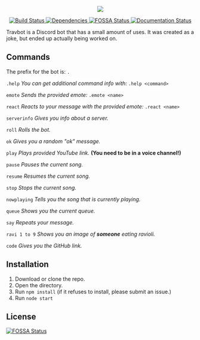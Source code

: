 <p align="center">
  <img src="https://i.imgur.com/kEAVZA6.png"/>
</p>

<p align="center">
<a href="https://travis-ci.org/keanuplayz/TravBot">
<img border="0" alt="Build Status" src="https://travis-ci.org/keanuplayz/TravBot.svg?branch=master">
</a>
<a href="https://david-dm.org/keanuplayz/travbot">
<img border="0" alt="Dependencies" src="https://david-dm.org/keanuplayz/travbot.svg">
</a>
<a href="https://app.fossa.com/projects/git%2Bgithub.com%2Fkeanuplayz%2FTravBot?ref=badge_shield">
<img border="0" alt="FOSSA Status" src="https://app.fossa.com/api/projects/git%2Bgithub.com%2Fkeanuplayz%2FTravBot.svg?type=shield">
</a>
<a href="https://travbot.readthedocs.io/en/latest/?badge=latest">
<img border="0" alt="Documentation Status" src="https://readthedocs.org/projects/travbot/badge/?version=latest">
</a>
</p>

Travbot is a Discord bot that has a small amount of uses. It was created as a joke, but ended up actually being worked on.

## Commands
The prefix for the bot is: `.`

`.help` *You can get additional command info with:* `.help <command>`

`emote` *Sends the provided emote:* `.emote <name>`

`react` *Reacts to your message with the provided emote:* `.react <name>`

`serverinfo`  *Gives you info about a server.*

`roll`  *Rolls the bot.*

`ok`  *Gives you a random "ok" message.*

`play`  *Plays provided YouTube link.* **(You need to be in a voice channel!)**

`pause`  *Pauses the current song.*

`resume`  *Resumes the current song.*

`stop`  *Stops the current song.*

`nowplaying`  *Tells you the song that is currently playing.*

`queue`  *Shows you the current queue.*

`say` *Repeats your message.* 

`ravi 1 to 9`  *Shows you an image of* ***someone*** *eating ravioli.*

`code` *Gives you the GitHub link.*
## Installation
1. Download or clone the repo.
2. Open the directory.
3. Run `npm install` (if it refuses to install, please submit an issue.)
4. Run `node start`


## License
[![FOSSA Status](https://app.fossa.io/api/projects/git%2Bgithub.com%2Fkeanuplayz%2FTravBot.svg?type=large)](https://app.fossa.io/projects/git%2Bgithub.com%2Fkeanuplayz%2FTravBot?ref=badge_large)
